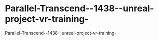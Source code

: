 # Parallel-Transcend--1438--unreal-project-vr-training-
 Parallel-Transcend--1438--unreal-project-vr-training-
